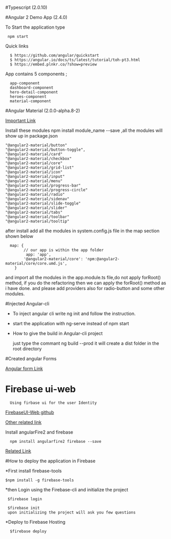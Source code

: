 #Typescript (2.0.10)

#Angular 2 Demo App (2.4.0)

To Start the application type 

     npm start

Quick links

      $ https://github.com/angular/quickstart
      $ https://angular.io/docs/ts/latest/tutorial/toh-pt3.html
      $ https://embed.plnkr.co/?show=preview

App contains 5 components ;

      app-component 
      dashboard-component
      hero-detail-component
      heroes-component
      material-component
   

#Angular Material (2.0.0-alpha.8-2)
 
 
[Important Link](https://github.com/angular/material2)

Install these modules npm install module_name --save ,all the modules will show up
in package.json

    "@angular2-material/button"
    "@angular2-material/button-toggle",
    "@angular2-material/card"
    "@angular2-material/checkbox"
    "@angular2-material/core"
    "@angular2-material/grid-list"
    "@angular2-material/icon"
    "@angular2-material/input"
    "@angular2-material/menu"
    "@angular2-material/progress-bar"
    "@angular2-material/progress-circle"
    "@angular2-material/radio"
    "@angular2-material/sidenav"
    "@angular2-material/slide-toggle"
    "@angular2-material/slider"
    "@angular2-material/tabs"
    "@angular2-material/toolbar"
    "@angular2-material/tooltip"

after install add all the modules in system.config.js file in the map section 
shown below

      map: {
            // our app is within the app folder
             app: 'app',
            '@angular2-material/core': 'npm:@angular2-material/core/core.umd.js',
        }

and import all the modules in the app.module.ts file,do not apply forRoot() method,
if you do the refactoring then we can apply the forRoot() method as i have done.
 and please add providers also for radio-button and some other modules.
   


#Injected Angular-cli   

* To inject angular cli write ng init and follow the instruction.
* start the application with ng-serve instead of npm start
* How to give the build in Angular-cli project
   
    just type the commant ng build --prod
    it will create a dist folder in the root directory


#Created angular Forms

[Angular form Link](https://angular.io/docs/ts/latest/guide/forms.html)


# Firebase ui-web

      Using firbase ui for the user Identity 
[FirebaseUI-Web github](https://github.com/firebase/FirebaseUI-Web)

[Other related link](https://firebase.google.com/docs/auth/web/password-auth#before_you_begin)

 Install angularFire2 and firebase

      npm install angularfire2 firebase --save
[Related Link](https://github.com/angular/angularfire2/blob/master/docs/3-retrieving-data-as-lists.md)


#How to deploy the application in Firebase

*First install firebase-tools
   
    $npm install -g firebase-tools

*then Login using the Firebase-cli and initialize the project
    
     $firebase login

     $firebase init
     upon initializing the project will ask you few questions

*Deploy to Firebase Hosting
      
      $firebase deploy